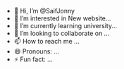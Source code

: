 - 👋 Hi, I’m @SaifJonny
- 👀 I’m interested in New website...
- 🌱 I’m currently learning university...
- 💞️ I’m looking to collaborate on ...
- 📫 How to reach me ...
- 😄 Pronouns: ...
- ⚡ Fun fact: ...

<!---
SaifJonny786/SaifJonny786 is a ✨ special ✨ repository because its `README.md` (this file) appears on your GitHub profile.
You can click the Preview link to take a look at your changes.
--->
